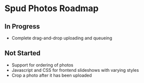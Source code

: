 # Spud Photos Roadmap

## In Progress

- Complete drag-and-drop uploading and queueing

## Not Started

- Support for ordering of photos
- Javascript and CSS for frontend slideshows with varying styles
- Crop a photo after it has been uploaded
